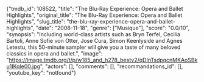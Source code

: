 {"tmdb_id": 108522, "title": "The Blu-Ray Experience: Opera and Ballet Highlights", "original_title": "The Blu-Ray Experience: Opera and Ballet Highlights", "slug_title": "the-blu-ray-experience-opera-and-ballet-highlights", "date": "2008-11-18", "genre": ["Musique"], "score": "0.0/10", "synopsis": "Including world-class artists such as Bryn Terfel, Cecilia Bartoli, Anne Sofie von Otter, Jose Cura, Simon Keenlyside and Agnes Letestu, this 50-minute sampler will give you a taste of many beloved classics in opera and ballet.", "image": "https://image.tmdb.org/t/p/w185_and_h278_bestv2/qDInTsdpqcnMKAoSBku1IKqle00.jpg", "actors": [], "comments": [], "recommandations_id": [], "youtube_key": "notfound"}